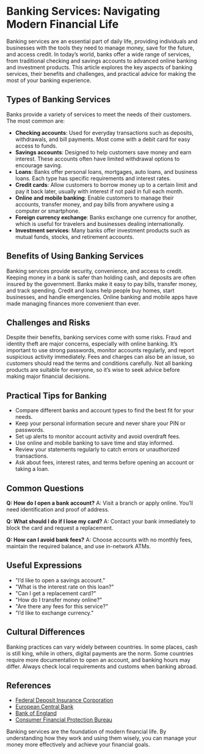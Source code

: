 # Banking Services: Navigating Modern Financial Life

Banking services are an essential part of daily life, providing individuals and businesses with the tools they need to manage money, save for the future, and access credit. In today’s world, banks offer a wide range of services, from traditional checking and savings accounts to advanced online banking and investment products. This article explores the key aspects of banking services, their benefits and challenges, and practical advice for making the most of your banking experience.

## Types of Banking Services

Banks provide a variety of services to meet the needs of their customers. The most common are:
- **Checking accounts**: Used for everyday transactions such as deposits, withdrawals, and bill payments. Most come with a debit card for easy access to funds.
- **Savings accounts**: Designed to help customers save money and earn interest. These accounts often have limited withdrawal options to encourage saving.
- **Loans**: Banks offer personal loans, mortgages, auto loans, and business loans. Each type has specific requirements and interest rates.
- **Credit cards**: Allow customers to borrow money up to a certain limit and pay it back later, usually with interest if not paid in full each month.
- **Online and mobile banking**: Enable customers to manage their accounts, transfer money, and pay bills from anywhere using a computer or smartphone.
- **Foreign currency exchange**: Banks exchange one currency for another, which is useful for travelers and businesses dealing internationally.
- **Investment services**: Many banks offer investment products such as mutual funds, stocks, and retirement accounts.

## Benefits of Using Banking Services

Banking services provide security, convenience, and access to credit. Keeping money in a bank is safer than holding cash, and deposits are often insured by the government. Banks make it easy to pay bills, transfer money, and track spending. Credit and loans help people buy homes, start businesses, and handle emergencies. Online banking and mobile apps have made managing finances more convenient than ever.

## Challenges and Risks

Despite their benefits, banking services come with some risks. Fraud and identity theft are major concerns, especially with online banking. It’s important to use strong passwords, monitor accounts regularly, and report suspicious activity immediately. Fees and charges can also be an issue, so customers should read the terms and conditions carefully. Not all banking products are suitable for everyone, so it’s wise to seek advice before making major financial decisions.

## Practical Tips for Banking

- Compare different banks and account types to find the best fit for your needs.
- Keep your personal information secure and never share your PIN or passwords.
- Set up alerts to monitor account activity and avoid overdraft fees.
- Use online and mobile banking to save time and stay informed.
- Review your statements regularly to catch errors or unauthorized transactions.
- Ask about fees, interest rates, and terms before opening an account or taking a loan.

## Common Questions

**Q: How do I open a bank account?**
A: Visit a branch or apply online. You’ll need identification and proof of address.

**Q: What should I do if I lose my card?**
A: Contact your bank immediately to block the card and request a replacement.

**Q: How can I avoid bank fees?**
A: Choose accounts with no monthly fees, maintain the required balance, and use in-network ATMs.

## Useful Expressions

- "I’d like to open a savings account."
- "What is the interest rate on this loan?"
- "Can I get a replacement card?"
- "How do I transfer money online?"
- "Are there any fees for this service?"
- "I’d like to exchange currency."

## Cultural Differences

Banking practices can vary widely between countries. In some places, cash is still king, while in others, digital payments are the norm. Some countries require more documentation to open an account, and banking hours may differ. Always check local requirements and customs when banking abroad.

## References

- [Federal Deposit Insurance Corporation](https://www.fdic.gov/)
- [European Central Bank](https://www.ecb.europa.eu/)
- [Bank of England](https://www.bankofengland.co.uk/)
- [Consumer Financial Protection Bureau](https://www.consumerfinance.gov/)

Banking services are the foundation of modern financial life. By understanding how they work and using them wisely, you can manage your money more effectively and achieve your financial goals.